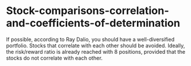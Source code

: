 # Stock-comparisons-correlation-and-coefficients-of-determination
If possible, according to Ray Dalio, you should have a well-diversified portfolio. Stocks that correlate with each other should be avoided. Ideally, the risk/reward ratio is already reached with 8 positions, provided that the stocks do not correlate with each other.
